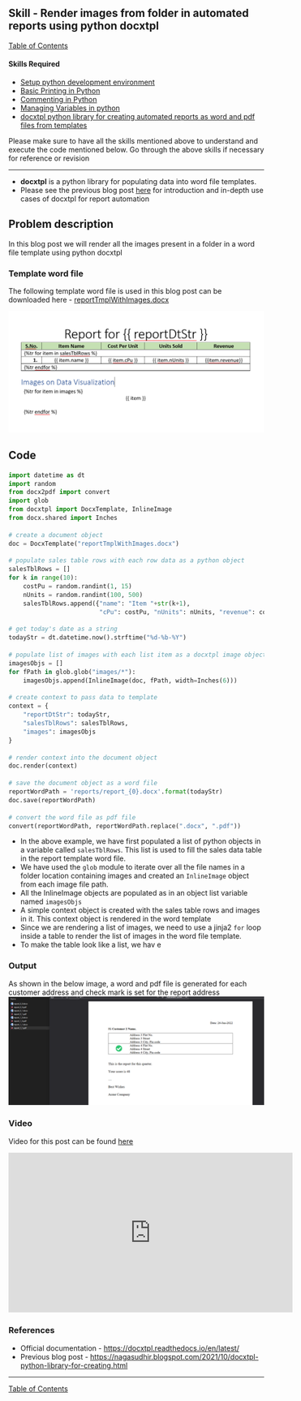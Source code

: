 ## Skill - Render images from folder in automated reports using python docxtpl

[Table of Contents](https://nagasudhir.blogspot.com/2020/04/taming-python-table-of-contents.html)

#### Skills Required
* [Setup python development environment](https://nagasudhir.blogspot.com/2020/04/setup-python-development-environment_14.html)
* [Basic Printing in Python](https://nagasudhir.blogspot.com/2020/04/basic-printing-in-python.html)
* [Commenting in Python](https://nagasudhir.blogspot.com/2020/04/comments-in-python.html)
* [Managing Variables in python](https://nagasudhir.blogspot.com/2020/04/managing-variables-in-python.html)
* [docxtpl python library for creating automated reports as word and pdf files from templates](https://nagasudhir.blogspot.com/2021/10/docxtpl-python-library-for-creating.html)

Please make sure to have all the skills mentioned above to understand and execute the code mentioned below. Go through the above skills if necessary for reference or revision

<hr/>

* **docxtpl** is a python library for populating data into word file templates.
* Please see the previous blog post [here](https://nagasudhir.blogspot.com/2021/10/docxtpl-python-library-for-creating.html) for introduction and in-depth use cases of docxtpl for report automation

## Problem description
In this blog post we will render all the images present in a folder in a word file template using python docxtpl

### Template word file
The following template word file is used in this blog post can be downloaded here - [reportTmplWithImages.docx](https://github.com/nagasudhirpulla/taming_python/raw/master/blog/skills/assets/data/reportTmplWithImages.docx)

![docxtpl_images_list_template_0](https://github.com/nagasudhirpulla/taming_python/raw/master/blog/skills/assets/img/docxtpl_images_list_template_0.png)
## Code 
```python
import datetime as dt
import random
from docx2pdf import convert
import glob
from docxtpl import DocxTemplate, InlineImage
from docx.shared import Inches

# create a document object
doc = DocxTemplate("reportTmplWithImages.docx")

# populate sales table rows with each row data as a python object
salesTblRows = []
for k in range(10):
    costPu = random.randint(1, 15)
    nUnits = random.randint(100, 500)
    salesTblRows.append({"name": "Item "+str(k+1),
                         "cPu": costPu, "nUnits": nUnits, "revenue": costPu*nUnits})

# get today's date as a string
todayStr = dt.datetime.now().strftime("%d-%b-%Y")

# populate list of images with each list item as a docxtpl image object
imagesObjs = []
for fPath in glob.glob("images/*"):
    imagesObjs.append(InlineImage(doc, fPath, width=Inches(6)))

# create context to pass data to template
context = {
    "reportDtStr": todayStr,
    "salesTblRows": salesTblRows,
    "images": imagesObjs
}

# render context into the document object
doc.render(context)

# save the document object as a word file
reportWordPath = 'reports/report_{0}.docx'.format(todayStr)
doc.save(reportWordPath)

# convert the word file as pdf file
convert(reportWordPath, reportWordPath.replace(".docx", ".pdf"))
```

* In the above example, we have first populated a list of python objects in a variable called `salesTblRows`. This list is used to fill the sales data table in the report template word file.
* We have used the `glob` module to iterate over all the file names in a folder location containing images and created an `InlineImage` object from each image file path.
* All the InlineImage objects are populated as in an object list variable named `imagesObjs`
* A simple context object is created with the sales table rows and images in it. This context object is rendered in the word template
* Since we are rendering a list of images, we need to use a jinja2 `for` loop inside a table to render the list of images in the word file template.
* To make the table look like a list, we hav e

### Output
As shown in the below image, a word and pdf file is generated for each customer address and check mark is set for the report address
![docxtpl_example_output_0](https://github.com/nagasudhirpulla/taming_python/raw/master/blog/skills/assets/img/docxtpl_example_output_0.png)
### Video
Video for this post can be found [here](https://youtu.be/KV6iHKhJDdM)

<iframe width="560" height="315" src="https://www.youtube.com/embed/KV6iHKhJDdM" title="YouTube video player" frameborder="0" allow="accelerometer; autoplay; clipboard-write; encrypted-media; gyroscope; picture-in-picture" allowfullscreen></iframe>

### References
* Official documentation - https://docxtpl.readthedocs.io/en/latest/
* Previous blog post - https://nagasudhir.blogspot.com/2021/10/docxtpl-python-library-for-creating.html

<hr/>

[Table of Contents](https://nagasudhir.blogspot.com/2020/04/taming-python-table-of-contents.html)




<!--stackedit_data:
eyJoaXN0b3J5IjpbMzQ4ODQzOTQ1LC0xNDYyMDgyMjEzXX0=
-->